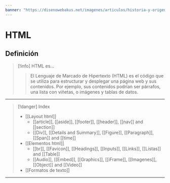 ```yaml
---
banner: "https://disenowebakus.net/imagenes/articulos/historia-y-origen-de-html.jpg"
---
```

# HTML


## Definición
> [!info] HTML es...
> >El Lenguaje de Marcado de Hipertexto (HTML) es el código que se utiliza para estructurar y desplegar una página web y sus contenidos. Por ejemplo, sus contenidos podrían ser párrafos, una lista con viñetas, o imágenes y tablas de datos.
<hr>

> [!danger] Index
> 
>* [[Layout html]]
>	* [[article]], [[aside]], [[footer]], [[header]], [[nav]] and [[section]]
>	* [[Div]], [[Details and Summary]], [[Figure]], [[Paragraph]], [[Span]] and [[time]]
>* [[Elementos html]]
>	* [[br]], [[Favicon]], [[Headings]], [[Inputs]], [[Links]], [[Listas]] and [[Table]]
>	* [[Audio]], [[Embed]], [[Graphics]], [[iFrame]], [[Imagenes]], [[Object]] and [[Video]]
>* [[Formatos de texto]]
<hr>


